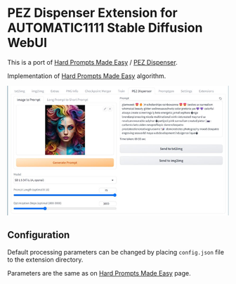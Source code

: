 # PEZ Dispenser Extension for AUTOMATIC1111 Stable Diffusion WebUI

This is a port of [Hard Prompts Made Easy](https://github.com/YuxinWenRick/hard-prompts-made-easy) / [PEZ Dispenser](https://huggingface.co/spaces/tomg-group-umd/pez-dispenser).

Implementation of [Hard Prompts Made Easy](https://arxiv.org/abs/2302.03668) algorithm.

![](screenshot.jpg)

## Configuration

Default processing parameters can be changed by placing `config.json` file to the extension directory.

Parameters are the same as on [Hard Prompts Made Easy](https://github.com/YuxinWenRick/hard-prompts-made-easy) page.

